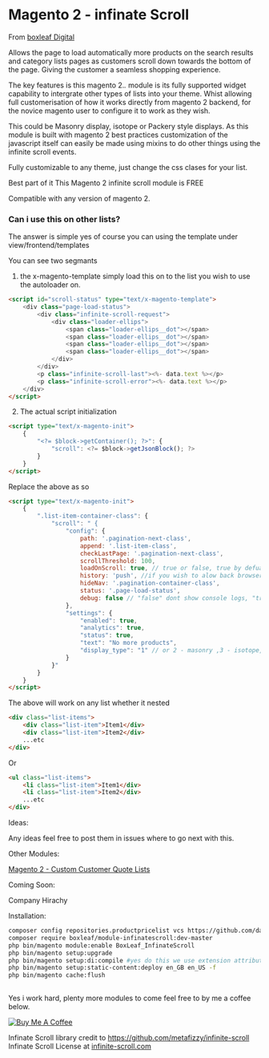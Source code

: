 # Magento 2 - infinate Scroll

From  [boxleaf Digital](https://www.boxleafdigital.com)

Allows the page to load automatically more products on the search results and category lists pages as customers scroll down towards the bottom of the page. Giving the customer a seamless shopping experience. 

The key features is this magento 2.*.* module is its fully supported widget capability to intergrate other types of lists into your theme. Whist allowing full customerisation of how it works directly from magento 2 backend, for the novice magento user to configure it to work as they wish. 

This could be Masonry display, isotope or Packery style displays. As this module is built with magento 2 best practices customization of the javascript itself can easily be made using mixins to do other things using the infinite scroll events. 

Fully customizable to any theme, just change the css clases for your list.

Best part of it This Magento 2 infinite scroll module is FREE

Compatible with any version of magento 2. 

### Can i use this on other lists?

The answer is simple yes of course you can using the template under view/frontend/templates

You can see two segmants

1. the x-magento-template simply load this on to the list you wish to use the autoloader on.
```html
<script id="scroll-status" type="text/x-magento-template">
    <div class="page-load-status">
        <div class="infinite-scroll-request">
            <div class="loader-ellips">
                <span class="loader-ellips__dot"></span>
                <span class="loader-ellips__dot"></span>
                <span class="loader-ellips__dot"></span>
                <span class="loader-ellips__dot"></span>
            </div>
        </div>
        <p class="infinite-scroll-last"><%- data.text %></p>
        <p class="infinite-scroll-error"><%- data.text %></p>
    </div>
</script>
````
2. The actual script initialization 

```html
<script type="text/x-magento-init">
    {
        "<?= $block->getContainer(); ?>": {
            "scroll": <?= $block->getJsonBlock(); ?>
        }
    }
</script>
```


Replace the above as so

```html
<script type="text/x-magento-init">
    {
        ".list-item-container-class": {
            "scroll": " {
                "config": { 
                    path: '.pagination-next-class',
                    append: '.list-item-class',
                    checkLastPage: '.pagination-next-class',
                    scrollThreshold: 100,
                    loadOnScroll: true, // true or false, true by defualt
                    history: 'push', //if you wish to alow back browser button else "false"
                    hideNav: '.pagination-container-class',
                    status: '.page-load-status',
                    debug: false // "false" dont show console logs, "true" do
                },
                "settings": {
                    "enabled": true,
                    "analytics": true,
                    "status": true,
                    "text": "No more products",
                    "display_type": "1" // or 2 - masonry ,3 - isotope,4 - packery
                }
            }"
        }
    }
</script>
```

The above will work on any list whether it nested 

```html
<div class="list-items">
    <div class="list-item">Item1</div>
    <div class="list-item">Item2</div>
    ...etc
</div>
```
Or
 ```html
 <ul class="list-items">
     <li class="list-item">Item1</div>
     <li class="list-item">Item2</div>
     ...etc
 </div>
 ```
Ideas: 

Any ideas feel free to post them in issues where to go next with this. 

Other Modules:

[Magento 2 - Custom Customer Quote Lists](https://github.com/danrcoull/Magento2-Product-Price-List)

Coming Soon:

Company Hirachy 

Installation:

```bash
composer config repositories.productpricelist vcs https://github.com/danrcoull/Magento2-InfiniteScroll.git
composer require boxleaf/module-infinatescroll:dev-master
php bin/magento module:enable BoxLeaf_InfinateScroll
php bin/magento setup:upgrade
php bin/magento setup:di:compile #yes do this we use extension attributes so you can see the original price and the custom price.
php bin/magento setup:static-content:deploy en_GB en_US -f 
php bin/magento cache:flush
 
```

Yes i work hard, plenty more modules to come feel free to by me a coffee below. 



[![Buy Me A Coffee](https://cdn.buymeacoffee.com/buttons/lato-black.png)](https://www.buymeacoffee.com/BHaNOMl)


Infinate Scroll library credit to https://github.com/metafizzy/infinite-scroll
Infinate Scroll License at [infinite-scroll.com](https://infinite-scroll.com/#commercial-license)





